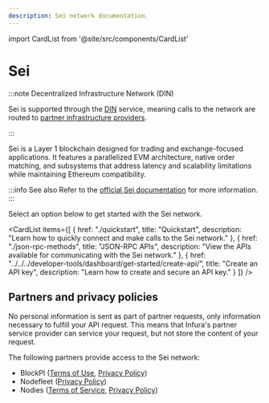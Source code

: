 ```yaml
---
description: Sei network documentation.
---
```


import CardList from '@site/src/components/CardList'

# Sei

:::note Decentralized Infrastructure Network (DIN)

Sei is supported through the [DIN](https://www.infura.io/solutions/decentralized-infrastructure-service) service,
meaning calls to the network are routed to [partner infrastructure providers](#partners-and-privacy-policies).

:::

Sei is a Layer 1 blockchain designed for trading and exchange-focused applications. It features a
parallelized EVM architecture, native order matching, and subsystems that address latency and scalability
limitations while maintaining Ethereum compatibility.

:::info See also
Refer to the [official Sei documentation](https://www.docs.sei.io/) for more information.
:::

Select an option below to get started with the Sei network.

<CardList
  items={[
    {
      href: "./quickstart",
      title: "Quickstart",
      description: "Learn how to quickly connect and make calls to the Sei network."
    },
    {
      href: "./json-rpc-methods",
      title: "JSON-RPC APIs",
      description: "View the APIs available for communicating with the Sei network."
    },
    {
      href: "../../../developer-tools/dashboard/get-started/create-api/",
      title: "Create an API key",
      description: "Learn how to create and secure an API key."
    }
  ]}
/>

## Partners and privacy policies

No personal information is sent as part of partner requests, only information necessary to fulfill
your API request. This means that Infura's partner service provider can service your request, but not
store the content of your request.

The following partners provide access to the Sei network:
<!-- markdown-link-check-disable -->
- BlockPI ([Terms of Use](https://blockpi.io/terms-of-use), [Privacy Policy](https://blockpi.io/privacy-policy))
- Nodefleet ([Privacy Policy](https://nodefleet.org/#/privacy-policy))
- Nodies ([Terms of Service](https://www.nodies.app/tos.txt), [Privacy Policy](https://www.nodies.app/privacy.txt))
<!-- markdown-link-check-enable -->